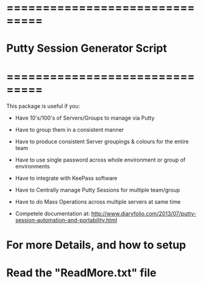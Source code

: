 # ===============================
#  Putty Session Generator Script
# ===============================
This package is useful if you:

- Have 10's/100's of Servers/Groups to manage via Putty
- Have to group them in a consistent manner
- Have to produce consistent Server groupings & colours for the entire team
- Have to use single password across whole environment or group of environments
- Have to integrate with KeePass software
- Have to Centrally manage Putty Sessions for multiple team/group
- Have to do Mass Operations across multiple servers at same time

- Competele documentation at: http://www.diaryfolio.com/2013/07/putty-session-automation-and-portability.html 

# For more Details, and how to setup
# Read the "ReadMore.txt" file
